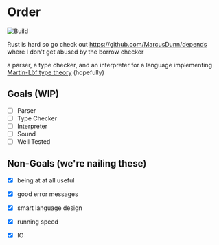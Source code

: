 # Order
![Build](https://github.com/MarcusDunn/order/actions/workflows/build.yml/badge.svg)

Rust is hard so go check out https://github.com/MarcusDunn/depends where I don't get abused by the borrow checker

a parser, a type checker, and an interpreter for a language implementing [Martin-Löf type theory](https://en.wikipedia.org/wiki/Intuitionistic_type_theory) (hopefully)

## Goals (WIP)

- [ ] Parser
- [ ] Type Checker
- [ ] Interpreter
- [ ] Sound
- [ ] Well Tested

## Non-Goals (we're nailing these)

- [x] being at at all useful
- [x] good error messages
- [x] smart language design
- [x] running speed
- [X] IO


